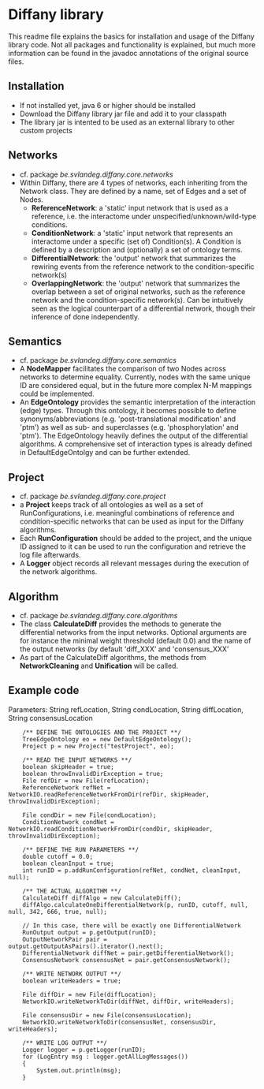 # Diffany library ####

This readme file explains the basics for installation and usage of the Diffany library code. Not all packages and functionality is explained, but much more information can be found in the javadoc annotations of the original source files.

## Installation ####
 - If not installed yet, java 6 or higher should be installed 
 - Download the Diffany library jar file and add it to your classpath
 - The library jar is intented to be used as an external library to other custom projects

## Networks ####
 - cf. package *be.svlandeg.diffany.core.networks*
 - Within Diffany, there are 4 types of networks, each inheriting from the Network class. They are defined by a name, set of Edges and a set of Nodes. 
    + **ReferenceNetwork**: a 'static' input network that is used as a reference, i.e. the interactome under unspecified/unknown/wild-type conditions.
    + **ConditionNetwork**: a 'static' input network that represents an interactome under a specific (set of) Condition(s). A Condition is defined by a description and (optionally) a set of ontology terms.
    + **DifferentialNetwork**: the 'output' network that summarizes the rewiring events from the reference network to the condition-specific network(s)
    + **OverlappingNetwork**: the 'output' network that summarizes the overlap between a set of original networks, such as the reference network and the condition-specific network(s). Can be intuitively seen as the logical counterpart of a differential network, though their inference of done independently.
    

## Semantics ####
 - cf. package *be.svlandeg.diffany.core.semantics*
 - A **NodeMapper** facilitates the comparison of two Nodes across networks to determine equality. Currently, nodes with the same unique ID are considered equal, but in the future more complex N-M mappings could be implemented.
 - An **EdgeOntology** provides the semantic interpretation of the interaction (edge) types. Through this ontology, it becomes possible to define synonyms/abbreviations (e.g. 'post-translational modification' and 'ptm') as well as sub- and superclasses (e.g. 'phosphorylation' and 'ptm'). The EdgeOntology heavily defines the output of the differential algorithms. A comprehensive set of interaction types is already defined in DefaultEdgeOntolgy and can be further extended.

## Project ####
 - cf. package *be.svlandeg.diffany.core.project*
 - a **Project** keeps track of all ontologies as well as a set of RunConfigurations, i.e. meaningful combinations of reference and condition-specific networks that can be used as input for the Diffany algorithms.
 - Each **RunConfiguration** should be added to the project, and the unique ID assigned to it can be used to run the configuration and retrieve the log file afterwards.
 - A **Logger** object records all relevant messages during the execution of the network algorithms.

## Algorithm ####
 - cf. package *be.svlandeg.diffany.core.algorithms*
 - The class **CalculateDiff** provides the methods to generate the differential networks from the input networks. Optional arguments are for instance the minimal weight threshold (default 0.0) and the name of the output networks (by default 'diff\_XXX' and 'consensus\_XXX'
 - As part of the CalculateDiff algorithms, the methods from **NetworkCleaning** and **Unification** will be called.
 
## Example code ####

Parameters: String refLocation, String condLocation, String diffLocation, String consensusLocation
	
	
		/** DEFINE THE ONTOLOGIES AND THE PROJECT **/
		TreeEdgeOntology eo = new DefaultEdgeOntology();
		Project p = new Project("testProject", eo);

		/** READ THE INPUT NETWORKS **/
		boolean skipHeader = true;
		boolean throwInvalidDirException = true;
		File refDir = new File(refLocation);
		ReferenceNetwork refNet = NetworkIO.readReferenceNetworkFromDir(refDir, skipHeader, throwInvalidDirException);

		File condDir = new File(condLocation);
		ConditionNetwork condNet = NetworkIO.readConditionNetworkFromDir(condDir, skipHeader, throwInvalidDirException);

		/** DEFINE THE RUN PARAMETERS **/
		double cutoff = 0.0;
		boolean cleanInput = true;
		int runID = p.addRunConfiguration(refNet, condNet, cleanInput, null);
		
		/** THE ACTUAL ALGORITHM **/
		CalculateDiff diffAlgo = new CalculateDiff();
		diffAlgo.calculateOneDifferentialNetwork(p, runID, cutoff, null, null, 342, 666, true, null);

		// In this case, there will be exactly one DifferentialNetwork
		RunOutput output = p.getOutput(runID);
		OutputNetworkPair pair = output.getOutputAsPairs().iterator().next();
		DifferentialNetwork diffNet = pair.getDifferentialNetwork();
		ConsensusNetwork consensusNet = pair.getConsensusNetwork();

		/** WRITE NETWORK OUTPUT **/
		boolean writeHeaders = true;
		
		File diffDir = new File(diffLocation);
		NetworkIO.writeNetworkToDir(diffNet, diffDir, writeHeaders);

		File consensusDir = new File(consensusLocation);
		NetworkIO.writeNetworkToDir(consensusNet, consensusDir, writeHeaders);

		/** WRITE LOG OUTPUT **/
		Logger logger = p.getLogger(runID);
		for (LogEntry msg : logger.getAllLogMessages())
		{
			System.out.println(msg);
		}
	

